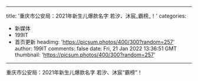 
---
title: '重庆市公安局：2021年新生儿爆款名字 若汐、沐宸_霸榜_！'
categories: 
 - 新媒体
 - 199IT
 - 首页更新
headimg: 'https://picsum.photos/400/300?random=257'
author: 199IT
comments: false
date: Fri, 21 Jan 2022 13:36:51 GMT
thumbnail: 'https://picsum.photos/400/300?random=257'
---

<div>   
重庆市公安局：2021年新生儿爆款名字 若汐、沐宸“霸榜”！  
</div>
            